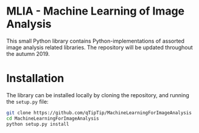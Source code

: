 # MLIA - Machine Learning of Image Analysis

This small Python library contains Python-implementations of assorted image analysis related libraries. The repository will be updated throughout
the autumn 2019. 

# Installation

The library can be installed locally by cloning the repository, and running the `setup.py` file:

```bash
git clone https://github.com/qTipTip/MachineLearningForImageAnalysis
cd MachineLearningForImageAnalysis
python setup.py install
```
